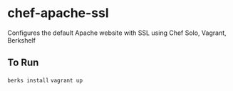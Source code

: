 # chef-apache-ssl
Configures the default Apache website with SSL using Chef Solo, Vagrant, Berkshelf

To Run
------
```berks install```
```vagrant up```
